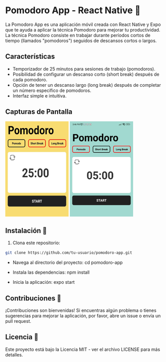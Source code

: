 # Pomodoro App - React Native 📱

La Pomodoro App es una aplicación móvil creada con React Native y Expo que te ayuda a aplicar la técnica Pomodoro para mejorar tu productividad. La técnica Pomodoro consiste en trabajar durante períodos cortos de tiempo (llamados "pomodoros") seguidos de descansos cortos o largos.

## Características

- Temporizador de 25 minutos para sesiones de trabajo (pomodoros).
- Posibilidad de configurar un descanso corto (short break) después de cada pomodoro.
- Opción de tener un descanso largo (long break) después de completar un número específico de pomodoros.
- Interfaz simple e intuitiva.

## Capturas de Pantalla 

<div display="flex" width="100%" alignItem="center" >
 <img src="/assets/Imagen%20de%20WhatsApp%202023-12-01%20a%20las%2015.44.50_0b2d75a0.jpg" alt="Captura de Pantalla 1" width="200" height="300" />
 <img src="/assets/Imagen%20de%20WhatsApp%202023-12-01%20a%20las%2015.45.00_98084d53.jpg" alt="Captura de Pantalla 2" width="200" height="300" />
</div>

## Instalación 🦾

1. Clona este repositorio:

```bash
git clone https://github.com/tu-usuario/pomodoro-app.git
```

- Navega al directorio del proyecto:
cd pomodoro-app

- Instala las dependencias:
npm install

- Inicia la aplicación:
expo start

## Contribuciones 🐉
¡Contribuciones son bienvenidas! Si encuentras algún problema o tienes sugerencias para mejorar la aplicación, por favor, abre un issue o envía un pull request.

## Licencia 🤖
Este proyecto está bajo la Licencia MIT - ver el archivo LICENSE para más detalles.
